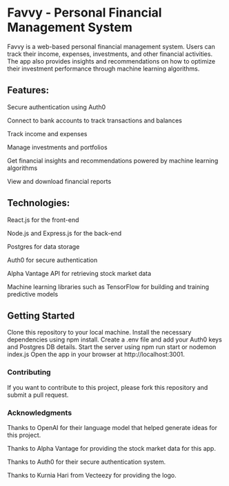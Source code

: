 # Favvy - Personal Financial Management System
Favvy is a web-based personal financial management system. Users can track their income, expenses, investments, and other financial activities. The app also provides insights and recommendations on how to optimize their investment performance through machine learning algorithms.

## Features:
Secure authentication using Auth0

Connect to bank accounts to track transactions and balances

Track income and expenses

Manage investments and portfolios

Get financial insights and recommendations powered by machine learning algorithms

View and download financial reports

## Technologies:
React.js for the front-end

Node.js and Express.js for the back-end

Postgres for data storage

Auth0 for secure authentication

Alpha Vantage API for retrieving stock market data

Machine learning libraries such as TensorFlow for building and training predictive models

## Getting Started
Clone this repository to your local machine.
Install the necessary dependencies using npm install.
Create a .env file and add your Auth0 keys and Postgres DB details.
Start the server using npm run start or nodemon index.js
Open the app in your browser at http://localhost:3001.

### Contributing
If you want to contribute to this project, please fork this repository and submit a pull request.

### Acknowledgments
Thanks to OpenAI for their language model that helped generate ideas for this project.

Thanks to Alpha Vantage for providing the stock market data for this app.

Thanks to Auth0 for their secure authentication system.

Thanks to Kurnia Hari from Vecteezy for providing the logo.

